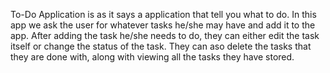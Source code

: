 To-Do Application is as it says a application that tell you what to do. In this app we ask the user for whatever tasks he/she
may have and add it to the app. After adding the task he/she needs to do, they can either edit the task itself or change the status of the task. They can aso delete the tasks that they are done with, along with viewing all the tasks they have stored.
